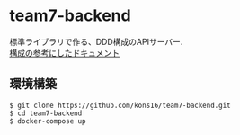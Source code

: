 # team7-backend
標準ライブラリで作る、DDD構成のAPIサーバー.  
[構成の参考にしたドキュメント](https://github.com/camphor-/relaym-server/blob/master/docs/application_architecture.md)  
  
## 環境構築
```
$ git clone https://github.com/kons16/team7-backend.git
$ cd team7-backend
$ docker-compose up
```
